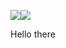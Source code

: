 <a href="https://github.com/nolimanom?tab=repositories"><img align="center" src="https://github-readme-stats-git-masterrstaa-rickstaa.vercel.app/api?username=nolimanom&title_color=4382e5&icon_color=ed9657&text_color=757c84&bg_color=0000&show_icons=true&count_private=true&include_all_commits=true&hide_border=true&custom_title=Account⠀stats"/></a><a href="https://github.com/nolimanom?tab=repositories"><a href="https://github.com/nolimanom?tab=repositories"><img align="center" src="https://github-readme-stats-git-masterrstaa-rickstaa.vercel.app/api/top-langs/?username=nolimanom&title_color=4382e5&exclude_repo=articles&icon_color=ed9657&text_color=757c84&bg_color=0000&custom_title=Used⠀languages&langs_count=8&layout=compact&hide_border=true"/></a>

Hello there
